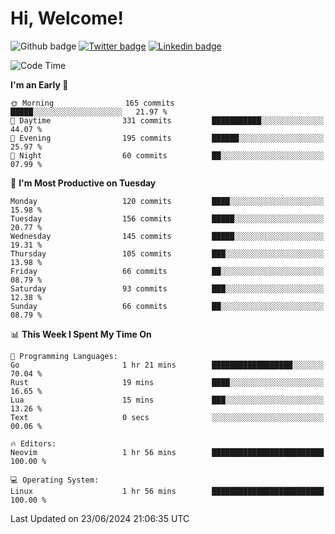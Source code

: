   # Hi, Welcome!
  ![Github badge](https://img.shields.io/github/followers/kraken-afk.svg?style=social&label=Follow&maxAge=2592000)
  [![Twitter badge](https://img.shields.io/badge/-Twitter-00acee?style=flat-square&logo=Twitter&logoColor=white)](https://twitter.com/trshppl)
  [![Linkedin badge](https://img.shields.io/badge/LinkedIn-0077B5?style=flat-square&logo=linkedin&logoColor=white)](https://www.linkedin.com/in/noveanrer)
<!--START_SECTION:waka-->
![Code Time](http://img.shields.io/badge/Code%20Time-233%20hrs%2013%20mins-blue)

**I'm an Early 🐤** 

```text
🌞 Morning                165 commits         █████░░░░░░░░░░░░░░░░░░░░   21.97 % 
🌆 Daytime                331 commits         ███████████░░░░░░░░░░░░░░   44.07 % 
🌃 Evening                195 commits         ██████░░░░░░░░░░░░░░░░░░░   25.97 % 
🌙 Night                  60 commits          ██░░░░░░░░░░░░░░░░░░░░░░░   07.99 % 
```
📅 **I'm Most Productive on Tuesday** 

```text
Monday                   120 commits         ████░░░░░░░░░░░░░░░░░░░░░   15.98 % 
Tuesday                  156 commits         █████░░░░░░░░░░░░░░░░░░░░   20.77 % 
Wednesday                145 commits         █████░░░░░░░░░░░░░░░░░░░░   19.31 % 
Thursday                 105 commits         ███░░░░░░░░░░░░░░░░░░░░░░   13.98 % 
Friday                   66 commits          ██░░░░░░░░░░░░░░░░░░░░░░░   08.79 % 
Saturday                 93 commits          ███░░░░░░░░░░░░░░░░░░░░░░   12.38 % 
Sunday                   66 commits          ██░░░░░░░░░░░░░░░░░░░░░░░   08.79 % 
```


📊 **This Week I Spent My Time On** 

```text
💬 Programming Languages: 
Go                       1 hr 21 mins        ██████████████████░░░░░░░   70.04 % 
Rust                     19 mins             ████░░░░░░░░░░░░░░░░░░░░░   16.65 % 
Lua                      15 mins             ███░░░░░░░░░░░░░░░░░░░░░░   13.26 % 
Text                     0 secs              ░░░░░░░░░░░░░░░░░░░░░░░░░   00.06 % 

🔥 Editors: 
Neovim                   1 hr 56 mins        █████████████████████████   100.00 % 

💻 Operating System: 
Linux                    1 hr 56 mins        █████████████████████████   100.00 % 
```


 Last Updated on 23/06/2024 21:06:35 UTC
<!--END_SECTION:waka-->